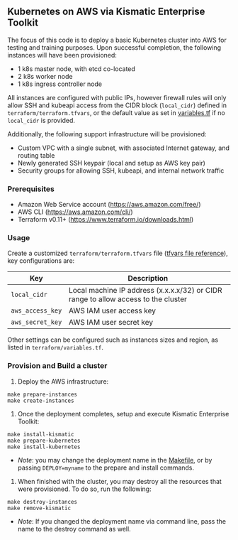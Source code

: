 ## Kubernetes on AWS via Kismatic Enterprise Toolkit
The focus of this code is to deploy a basic Kubernetes cluster into AWS for testing and training purposes.
Upon successful completion, the following instances will have been provisioned:
  * 1 k8s master node, with etcd co-located
  * 2 k8s worker node
  * 1 k8s ingress controller node

All instances are configured with public IPs, however firewall rules will only allow SSH and kubeapi access from the CIDR block (`local_cidr`) defined in `terraform/terraform.tfvars`, or the default value as set in [variables.tf](terraform/variables.tf) if no `local_cidr` is provided.

Additionally, the following support infrastructure will be provisioned:
  * Custom VPC with a single subnet, with associated Internet gateway, and routing table
  * Newly generated SSH keypair (local and setup as AWS key pair)
  * Security groups for allowing SSH, kubeapi, and internal network traffic

### Prerequisites
* Amazon Web Service account (https://aws.amazon.com/free/)
* AWS CLI (https://aws.amazon.com/cli/)
* Terraform v0.11+ (https://www.terraform.io/downloads.html)

### Usage
Create a customized `terraform/terraform.tfvars` file ([tfvars file reference](https://www.terraform.io/intro/getting-started/variables.html#from-a-file)), key configurations are:

| Key              | Description       |
| ---------------- | ----------------- |
| `local_cidr`     | Local machine IP address (x.x.x.x/32) or CIDR range to allow access to the cluster |
| `aws_access_key` | AWS IAM user access key |
| `aws_secret_key` | AWS IAM user secret key |

Other settings can be configured such as instances sizes and region, as listed in `terraform/variables.tf`.

### Provision and Build a cluster
1. Deploy the AWS infrastructure:
  ```
  make prepare-instances
  make create-instances
  ```

1. Once the deployment completes, setup and execute Kismatic Enterprise Toolkit:
  ```
  make install-kismatic
  make prepare-kubernetes
  make install-kubernetes
  ```
  * _Note_: you may change the deployment name in the [Makefile](Makefile), or by passing `DEPLOY=myname` to the prepare and install commands.

1. When finished with the cluster, you may destroy all the resources that were provisioned. To do so, run the following:
  ```
  make destroy-instances
  make remove-kismatic
  ```
  * _Note_: If you changed the deployment name via command line, pass the name to the destroy command as well.
